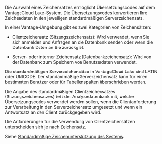 Die Auswahl eines Zeichensatzes ermöglicht Übersetzungscodes auf dem VantageCloud Lake-System. Die Übersetzungscodes konvertieren Ihre Zeichendaten in den jeweiligen standardmäßigen Serverzeichensatz.

In einer Vantage-Umgebung gibt es zwei Kategorien von Zeichensätzen:

-   Clientzeichensatz (Sitzungszeichensatz): Wird verwendet, wenn Sie sich anmelden und Anfragen an die Datenbank senden oder wenn die Datenbank Daten an Sie zurückgibt.

-   Server- oder interner Zeichensatz (Datenbankzeichensatz): Wird von der Datenbank zum Speichern von Benutzerdaten verwendet.

Die standardmäßigen Serverzeichensätze in VantageCloud Lake sind LATIN oder UNICODE. Der standardmäßige Serverzeichensatz kann für einen bestimmten Benutzer oder für Tabellenspalten überschrieben werden.

Die Angabe des standardmäßigen Clientzeichensatzes (Sitzungszeichensatzes) teilt der Analysedatenbank mit, welche Übersetzungscodes verwendet werden sollen, wenn die Clientanforderung zur Verarbeitung in den Serverzeichensatz umgesetzt und wenn ein Antwortsatz an den Client zurückgegeben wird.

Die Anforderungen für die Verwendung von Clientzeichensätzen unterscheiden sich je nach Zeichensatz.

Siehe [Standardmäßige Zeichenunterstützung des Systems](https://docs.teradata.com/access/sources/dita/topic?dita:topicPath=frb1707428826475.dita).
